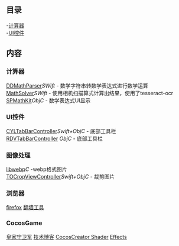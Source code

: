 ## 目录
-[计算器](#计算器)  
-[UI控件](#UI控件)

## 内容
### 计算器
  [DDMathParser](https://github.com/davedelong/DDMathParser)*SWift* - 数学字符串转数学表达式进行数学运算  
  [MathSolver](https://github.com/onmyway133/MathSolver)*SWift* - 使用相机扫描算式计算出结果，使用了tesseract-ocr  
  [SPMathKit](https://github.com/CodingSha/SPMathKit)*ObjC* - 数学表达式UI显示  
  
### UI控件
  [CYLTabBarController](https://github.com/ChenYilong/CYLTabBarController.git)*Swift+ObjC* - 底部工具栏  
  [RDVTabBarController](https://github.com/robbdimitrov/RDVTabBarController.git) *ObjC* - 底部工具栏  

### 图像处理
  [libwebp](https://github.com/webmproject/libwebp)*C* -webp格式图片  
  [TOCropViewController](https://github.com/TimOliver/TOCropViewController)*Swift+ObjC* - 裁剪图片  
### 浏览器
  [firefox](https://github.com/mozilla-mobile) [翻墙工具](https://github.com/killgcd/FirefoxFQ)

### CocosGame
  [皇家守卫军](https://github.com/wuhaoyu1990/KingdomRush) [技术博客](https://blog.csdn.net/oshunz) [CocosCreator Shader](https://github.com/fylz1125/ShaderDemos)
  [Effects](https://github.com/colinsusie/creator_2_0_material_demo)
